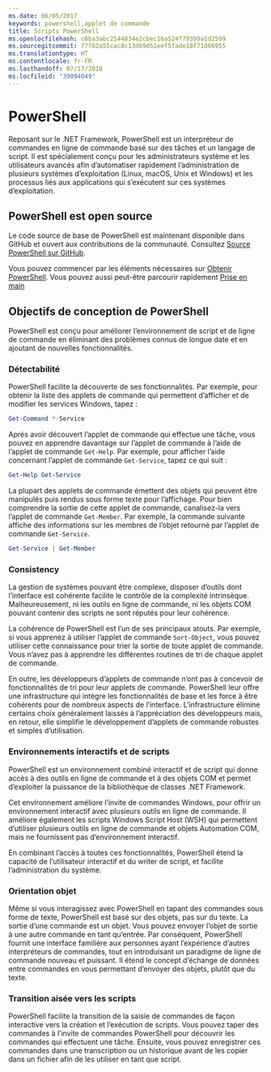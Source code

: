 ```yaml
---
ms.date: 06/05/2017
keywords: powershell,applet de commande
title: Scripts PowerShell
ms.openlocfilehash: c6ba3abc2544834e2cbec16a524f79399a1d2599
ms.sourcegitcommit: 77f62a55cac8c13d69d51eef5fade18f71d66955
ms.translationtype: HT
ms.contentlocale: fr-FR
ms.lasthandoff: 07/17/2018
ms.locfileid: "39094049"
---
```

# <a name="powershell"></a>PowerShell

Reposant sur le .NET Framework, PowerShell est un interpréteur de commandes en ligne de commande basé sur des tâches et un langage de script. Il est spécialement conçu pour les administrateurs système et les utilisateurs avancés afin d’automatiser rapidement l’administration de plusieurs systèmes d’exploitation (Linux, macOS, Unix et Windows) et les processus liés aux applications qui s’exécutent sur ces systèmes d’exploitation.

## <a name="powershell-is-open-source"></a>PowerShell est open source

Le code source de base de PowerShell est maintenant disponible dans GitHub et ouvert aux contributions de la communauté.
Consultez [Source PowerShell sur GitHub](https://github.com/powershell/powershell).

Vous pouvez commencer par les éléments nécessaires sur [Obtenir PowerShell](https://github.com/PowerShell/PowerShell#get-powershell).
Vous pouvez aussi peut-être parcourir rapidement [Prise en main](https://github.com/PowerShell/PowerShell/blob/master/docs/learning-powershell)

## <a name="powershell-design-goals"></a>Objectifs de conception de PowerShell
PowerShell est conçu pour améliorer l’environnement de script et de ligne de commande en éliminant des problèmes connus de longue date et en ajoutant de nouvelles fonctionnalités.

### <a name="discoverability"></a>Détectabilité
PowerShell facilite la découverte de ses fonctionnalités. Par exemple, pour obtenir la liste des applets de commande qui permettent d’afficher et de modifier les services Windows, tapez :

```powershell
Get-Command *-Service
```

Après avoir découvert l’applet de commande qui effectue une tâche, vous pouvez en apprendre davantage sur l’applet de commande à l’aide de l’applet de commande `Get-Help`.
Par exemple, pour afficher l’aide concernant l’applet de commande `Get-Service`, tapez ce qui suit :

```powershell
Get-Help Get-Service
```
La plupart des applets de commande émettent des objets qui peuvent être manipulés puis rendus sous forme texte pour l’affichage.
Pour bien comprendre la sortie de cette applet de commande, canalisez-la vers l’applet de commande `Get-Member`.
Par exemple, la commande suivante affiche des informations sur les membres de l’objet retourné par l’applet de commande `Get-Service`.

```powershell
Get-Service | Get-Member
```

### <a name="consistency"></a>Consistency
La gestion de systèmes pouvant être complexe, disposer d’outils dont l’interface est cohérente facilite le contrôle de la complexité intrinsèque.
Malheureusement, ni les outils en ligne de commande, ni les objets COM pouvant contenir des scripts ne sont réputés pour leur cohérence.

La cohérence de PowerShell est l’un de ses principaux atouts.
Par exemple, si vous apprenez à utiliser l’applet de commande `Sort-Object`, vous pouvez utiliser cette connaissance pour trier la sortie de toute applet de commande.
Vous n’avez pas à apprendre les différentes routines de tri de chaque applet de commande.

En outre, les développeurs d’applets de commande n’ont pas à concevoir de fonctionnalités de tri pour leur applets de commande.
PowerShell leur offre une infrastructure qui intègre les fonctionnalités de base et les force à être cohérents pour de nombreux aspects de l’interface.
L’infrastructure élimine certains choix généralement laissés à l’appréciation des développeurs mais, en retour, elle simplifie le développement d’applets de commande robustes et simples d’utilisation.

### <a name="interactive-and-scripting-environments"></a>Environnements interactifs et de scripts
PowerShell est un environnement combiné interactif et de script qui donne accès à des outils en ligne de commande et à des objets COM et permet d’exploiter la puissance de la bibliothèque de classes .NET Framework.

Cet environnement améliore l’invite de commandes Windows, pour offrir un environnement interactif avec plusieurs outils en ligne de commande.
Il améliore également les scripts Windows Script Host (WSH) qui permettent d’utiliser plusieurs outils en ligne de commande et objets Automation COM, mais ne fournissent pas d’environnement interactif.

En combinant l’accès à toutes ces fonctionnalités, PowerShell étend la capacité de l’utilisateur interactif et du writer de script, et facilite l’administration du système.

### <a name="object-orientation"></a>Orientation objet
Même si vous interagissez avec PowerShell en tapant des commandes sous forme de texte, PowerShell est basé sur des objets, pas sur du texte.
La sortie d’une commande est un objet.
Vous pouvez envoyer l’objet de sortie à une autre commande en tant qu’entrée.
Par conséquent, PowerShell fournit une interface familière aux personnes ayant l’expérience d’autres interpréteurs de commandes, tout en introduisant un paradigme de ligne de commande nouveau et puissant.
Il étend le concept d’échange de données entre commandes en vous permettant d’envoyer des objets, plutôt que du texte.

### <a name="easy-transition-to-scripting"></a>Transition aisée vers les scripts
PowerShell facilite la transition de la saisie de commandes de façon interactive vers la création et l’exécution de scripts.
Vous pouvez taper des commandes à l’invite de commandes PowerShell pour découvrir les commandes qui effectuent une tâche.
Ensuite, vous pouvez enregistrer ces commandes dans une transcription ou un historique avant de les copier dans un fichier afin de les utiliser en tant que script.
